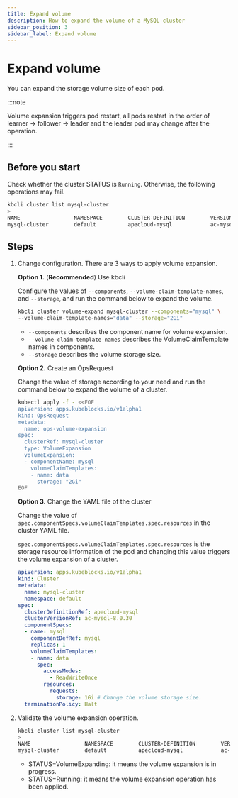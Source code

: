 ```yaml
---
title: Expand volume
description: How to expand the volume of a MySQL cluster
sidebar_position: 3
sidebar_label: Expand volume
---
```


# Expand volume

You can expand the storage volume size of each pod.

:::note

Volume expansion triggers pod restart, all pods restart in the order of learner -> follower -> leader and the leader pod may change after the operation.

:::

## Before you start

Check whether the cluster STATUS is `Running`. Otherwise, the following operations may fail.

```bash
kbcli cluster list mysql-cluster
>
NAME                 NAMESPACE        CLUSTER-DEFINITION        VERSION                TERMINATION-POLICY        STATUS         CREATED-TIME
mysql-cluster        default          apecloud-mysql            ac-mysql-8.0.30        Delete                    Running        Jan 29,2023 14:29 UTC+0800
```

## Steps

1. Change configuration. There are 3 ways to apply volume expansion.

    **Option 1.** (**Recommended**) Use kbcli

    Configure the values of `--components`, `--volume-claim-template-names`, and `--storage`, and run the command below to expand the volume.

    ```bash
    kbcli cluster volume-expand mysql-cluster --components="mysql" \
    --volume-claim-template-names="data" --storage="2Gi"
    ```

    - `--components` describes the component name for volume expansion.
    - `--volume-claim-template-names` describes the VolumeClaimTemplate names in components.
    - `--storage` describes the volume storage size.

    **Option 2.** Create an OpsRequest

    Change the value of storage according to your need and run the command below to expand the volume of a cluster.

    ```bash
    kubectl apply -f - <<EOF
    apiVersion: apps.kubeblocks.io/v1alpha1
    kind: OpsRequest
    metadata:
      name: ops-volume-expansion
    spec:
      clusterRef: mysql-cluster
      type: VolumeExpansion
      volumeExpansion:
      - componentName: mysql
        volumeClaimTemplates:
        - name: data
          storage: "2Gi"
    EOF
    ```

    **Option 3.** Change the YAML file of the cluster

    Change the value of `spec.componentSpecs.volumeClaimTemplates.spec.resources` in the cluster YAML file.

    `spec.componentSpecs.volumeClaimTemplates.spec.resources` is the storage resource information of the pod and changing this value triggers the volume expansion of a cluster.

    ```yaml
    apiVersion: apps.kubeblocks.io/v1alpha1
    kind: Cluster
    metadata:
      name: mysql-cluster
      namespace: default
    spec:
      clusterDefinitionRef: apecloud-mysql
      clusterVersionRef: ac-mysql-8.0.30
      componentSpecs:
      - name: mysql
        componentDefRef: mysql
        replicas: 1
        volumeClaimTemplates:
        - name: data
          spec:
            accessModes:
              - ReadWriteOnce
            resources:
              requests:
                storage: 1Gi # Change the volume storage size.
      terminationPolicy: Halt
    ```

2. Validate the volume expansion operation.

   ```bash
   kbcli cluster list mysql-cluster
   >
   NAME                 NAMESPACE        CLUSTER-DEFINITION        VERSION                  TERMINATION-POLICY        STATUS                 CREATED-TIME
   mysql-cluster        default          apecloud-mysql            ac-mysql-8.0.30          Delete                    VolumeExpanding        Jan 29,2023 14:35 UTC+0800
   ```

   * STATUS=VolumeExpanding: it means the volume expansion is in progress.
   * STATUS=Running: it means the volume expansion operation has been applied.
